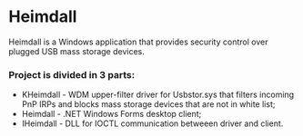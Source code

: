 # Heimdall
Heimdall is a Windows application that provides security control over plugged USB mass storage devices.

### Project is divided in 3 parts:
- KHeimdall - WDM upper-filter driver for Usbstor.sys that filters incoming PnP IRPs and blocks mass storage devices that are not in white list;
- Heimdall - .NET Windows Forms desktop client;   
- IHeimdall - DLL for IOCTL communication betweeen driver and client.
